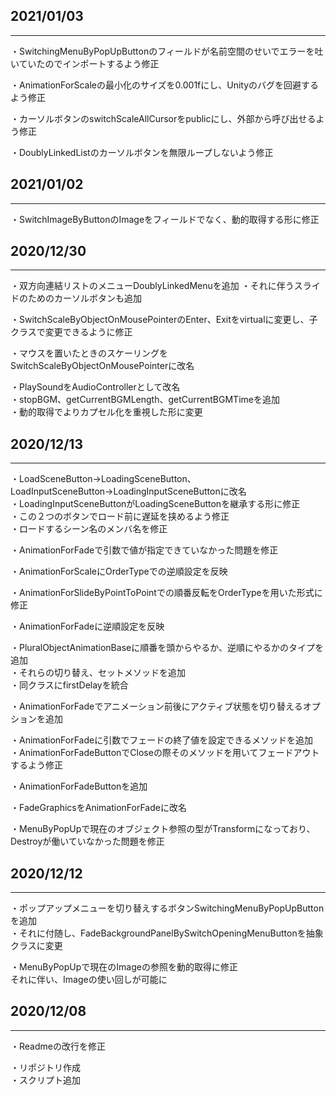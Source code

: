 ## 2021/01/03
---
・SwitchingMenuByPopUpButtonのフィールドが名前空間のせいでエラーを吐いていたのでインポートするよう修正

・AnimationForScaleの最小化のサイズを0.001fにし、Unityのバグを回避するよう修正

・カーソルボタンのswitchScaleAllCursorをpublicにし、外部から呼び出せるよう修正

・DoublyLinkedListのカーソルボタンを無限ループしないよう修正

## 2021/01/02
---
・SwitchImageByButtonのImageをフィールドでなく、動的取得する形に修正

## 2020/12/30
---
・双方向連結リストのメニューDoublyLinkedMenuを追加
・それに伴うスライドのためのカーソルボタンも追加

・SwitchScaleByObjectOnMousePointerのEnter、Exitをvirtualに変更し、子クラスで変更できるように修正

・マウスを置いたときのスケーリングをSwitchScaleByObjectOnMousePointerに改名

・PlaySoundをAudioControllerとして改名  
・stopBGM、getCurrentBGMLength、getCurrentBGMTimeを追加  
・動的取得でよりカプセル化を重視した形に変更

## 2020/12/13
---
・LoadSceneButton→LoadingSceneButton、LoadInputSceneButton→LoadingInputSceneButtonに改名  
・LoadingInputSceneButtonがLoadingSceneButtonを継承する形に修正  
・この２つのボタンでロード前に遅延を挟めるよう修正  
・ロードするシーン名のメンバ名を修正

・AnimationForFadeで引数で値が指定できていなかった問題を修正

・AnimationForScaleにOrderTypeでの逆順設定を反映

・AnimationForSlideByPointToPointでの順番反転をOrderTypeを用いた形式に修正

・AnimationForFadeに逆順設定を反映

・PluralObjectAnimationBaseに順番を頭からやるか、逆順にやるかのタイプを追加  
・それらの切り替え、セットメソッドを追加  
・同クラスにfirstDelayを統合

・AnimationForFadeでアニメーション前後にアクティブ状態を切り替えるオプションを追加

・AnimationForFadeに引数でフェードの終了値を設定できるメソッドを追加  
・AnimationForFadeButtonでCloseの際そのメソッドを用いてフェードアウトするよう修正

・AnimationForFadeButtonを追加

・FadeGraphicsをAnimationForFadeに改名

・MenuByPopUpで現在のオブジェクト参照の型がTransformになっており、Destroyが働いていなかった問題を修正

## 2020/12/12
---
・ポップアップメニューを切り替えするボタンSwitchingMenuByPopUpButtonを追加  
・それに付随し、FadeBackgroundPanelBySwitchOpeningMenuButtonを抽象クラスに変更

・MenuByPopUpで現在のImageの参照を動的取得に修正  
  それに伴い、Imageの使い回しが可能に

## 2020/12/08
---
・Readmeの改行を修正

・リポジトリ作成  
・スクリプト追加